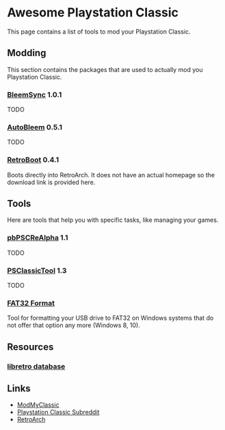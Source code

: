 # Awesome Playstation Classic
This page contains a list of tools to mod your Playstation Classic.

## Modding
This section contains the packages that are used to actually mod you Playstation Classic.

### [BleemSync](https://github.com/pathartl/BleemSync) 1.0.1
TODO

### [AutoBleem](https://github.com/screemerpl/cbleemsync) 0.5.1
TODO

### [RetroBoot](https://drive.google.com/file/d/15Ax4eCZyd0P3QOYsHtkOg_oXkNzv3gkX/view?usp=sharing) 0.4.1
Boots directly into RetroArch. It does not have an actual homepage so the download link is provided here.

## Tools
Here are tools that help you with specific tasks, like managing your games.

### [pbPSCReAlpha](https://github.com/pascl/pbPSCReAlpha) 1.1
TODO

### [PSClassicTool](https://github.com/elierodrigue/PSClassicTool) 1.3
TODO

### [FAT32 Format](http://www.ridgecrop.demon.co.uk/index.htm?guiformat.htm)
Tool for formatting your USB drive to FAT32 on Windows systems that do not offer that option any more (Windows 8, 10).

## Resources

### [libretro database](https://github.com/libretro/libretro-database)

## Links
* [ModMyClassic](https://modmyclassic.com/)
* [Playstation Classic Subreddit](https://www.reddit.com/r/PlaystationClassic/)
* [RetroArch](https://www.retroarch.com/)
